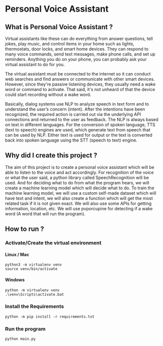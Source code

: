 # Personal Voice Assistant

## What is Personal Voice Assistant ?
Virtual assistants like these can do everything from answer questions, tell jokes, play music, and control items in your home such as lights, thermostats, door locks, and smart home devices. They can respond to many voice commands, send text messages, make phone calls, and set up reminders. Anything you do on your phone, you can probably ask your virtual assistant to do for you. 

The virtual assistant must be connected to the internet so it can conduct web searches and find answers or communicate with other smart devices. However, since they're passive listening devices, they usually need a wake word or command to activate. That said, it's not unheard of that the device could start recording without a wake word. 

Basically, dialog systems use NLP to analyze speech in text form and to understand the user’s concern (intent). After the intentions have been recognized, the required action is carried out via the underlying API connections and returned to the user as feedback. The NLP is always based on text in different languages. For the conversion of spoken language, TTS (text to speech) engines are used, which generate text from speech that can be used by NLP. Either text is used for output or the text is converted back into spoken language using the STT (speech to text) engine.

## Why did I create this project ?

The aim of this project is to create a personal voice assistant which will be able to listen to the voice and act accordingly. For recognition of the voice or what the user said, a python library called SpeechRecognition will be used. And for deciding what to do from what the program hears, we will create a machine learning model which will decide what to do. To train the machine learning model, we will use a custom self-made dataset which will have text and intent, we will also create a function which will get the most related task if it is not given exact. We will also use some APIs for getting information, location, etc. We will use pvporcupine for detecting if a wake word (A word that will run the program).



## How to run ?

### Activate/Create the virtual environment 

#### Linux / Mac
```
python3 -m virtualenv venv
source venv/bin/activate
```
#### Windows
```
python -m virtualenv venv
.\venv\Scripts\activate.bat
```

### Install the Requirements
```
python -m pip install -r requirements.txt
```
### Run the program
```
python main.py
```